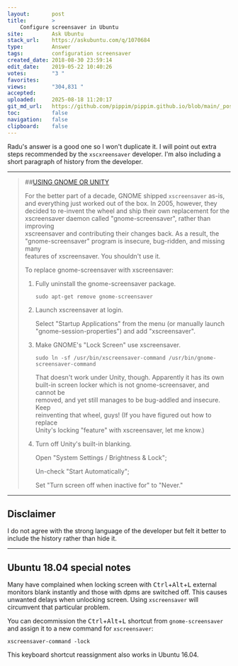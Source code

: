 ```yaml
---
layout:       post
title:        >
    Configure screensaver in Ubuntu
site:         Ask Ubuntu
stack_url:    https://askubuntu.com/q/1070684
type:         Answer
tags:         configuration screensaver
created_date: 2018-08-30 23:59:14
edit_date:    2019-05-22 10:40:26
votes:        "3 "
favorites:    
views:        "304,831 "
accepted:     
uploaded:     2025-08-18 11:20:17
git_md_url:   https://github.com/pippim/pippim.github.io/blob/main/_posts/2018/2018-08-30-Configure-screensaver-in-Ubuntu.md
toc:          false
navigation:   false
clipboard:    false
---
```


Radu's answer is a good one so I won't duplicate it. I will point out extra steps recommended by the `xscxreensaver` developer. I'm also including a short paragraph of history from the developer.


----------

> ##[USING GNOME OR UNITY][1]  
>   
> For the better part of a decade, GNOME shipped `xscreensaver` as-is,  
> and everything just worked out of the box. In 2005, however, they  
> decided to re-invent the wheel and ship their own replacement for the  
> xscreensaver daemon called "gnome-screensaver", rather than improving  
> xscreensaver and contributing their changes back. As a result, the  
> "gnome-screensaver" program is insecure, bug-ridden, and missing many  
> features of xscreensaver. You shouldn't use it.  
>   
> To replace gnome-screensaver with xscreensaver:  
>   
> 1. Fully uninstall the gnome-screensaver package.  
>   
>     `sudo apt-get remove gnome-screensaver`  
>   
> 2. Launch xscreensaver at login.  
>   
>     Select "Startup Applications" from the menu (or manually launch "gnome-session-properties") and add "xscreensaver".  
>   
> 3. Make GNOME's "Lock Screen" use xscreensaver.  
>   
>     `sudo ln -sf /usr/bin/xscreensaver-command /usr/bin/gnome-screensaver-command`  
>   
>     That doesn't work under Unity, though. Apparently it has its own built-in screen locker which is not gnome-screensaver, and cannot be  
> removed, and yet still manages to be bug-addled and insecure. Keep  
> reinventing that wheel, guys! (If you have figured out how to replace  
> Unity's locking "feature" with xscreensaver, let me know.)  
>   
> 4. Turn off Unity's built-in blanking.  
>   
>    Open "System Settings / Brightness & Lock";  
>   
>    Un-check "Start Automatically";  
>   
>    Set "Turn screen off when inactive for" to "Never."  


----------

## Disclaimer

I do not agree with the strong language of the developer but felt it better to include the history rather than hide it.


----------

## Ubuntu 18.04 special notes

Many have complained when locking screen with <kbd>Ctrl</kbd>+<kbd>Alt</kbd>+<kbd>L</kbd> external monitors blank instantly and those with dpms are switched off. This causes unwanted delays when unlocking screen. Using `xscreensaver` will circumvent that particular problem.

You can decommission the <kbd>Ctrl</kbd>+<kbd>Alt</kbd>+<kbd>L</kbd> shortcut from `gnome-screensaver` and assign it to a new command for `xscreensaver`:

``` 
xscreensaver-command -lock
```

This keyboard shortcut reassignment also works in Ubuntu 16.04.

  [1]: https://www.jwz.org/xscreensaver/man1.html
